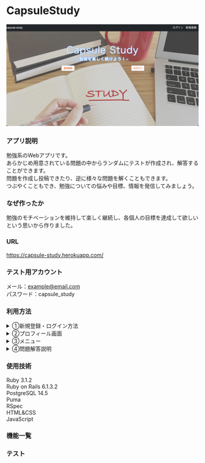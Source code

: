 # CapsuleStudy

![トップページ](./readme1.png)

### アプリ説明
勉強系のWebアプリです。<br>
あらかじめ用意されている問題の中からランダムにテストが作成され、解答することができます。<br>
問題を作成し投稿できたり、逆に様々な問題を解くこともできます。<br>
つぶやくこともでき、勉強についての悩みや目標、情報を発信してみましょう。

### なぜ作ったか
勉強のモチベーションを維持して楽しく継続し、各個人の目標を達成して欲しいという思いから作りました。

### URL
https://capsule-study.herokuapp.com/

### テスト用アカウント
メール：example@email.com<br>
パスワード：capsule_study

### 利用方法
<details>
<summary>①新規登録・ログイン方法</summary><br>
トップページで新規登録または、ログインボタンをクリックしてください。<br>
	<br>

- **新規登録方法**<br>
  メールアドレス、ニックネーム、パスワードを入力してください。（初回登録時、500pt付与)<br>
	<br>
- **ログイン**<br>
  登録したメールアドレス、パスワードを入力してください。(1日1回ログイン時、100pt付与。AM5時更新）

</details>

<details>
<summary>②プロフィール画面</summary><br>
![プロフィール画面](./profile.png)<br>
<br>
ログインするとプロフィール画面に遷移します。プロフィール画面では以下のことができます<br>
	<br>


- **プロフィール編集**<br>
  「プロフィール編集」ボタンをクリックすることで以下のことができます
  - ユーザーネームの編集
  - 自己紹介文の作成
  - 目標を記入
  - ユーザー画像の編集
  <br>
- **マイリスト確認**<br>
	「マイリスト」をクリックするとマイリストに登録した問題を確認できます<br>
  <br>
- **投稿一覧表示**<br>
	投稿した内容の確認、編集、削除ができます<br>
  <br>
- **問題一覧表示**<br>
	投稿した問題の確認、編集、削除ができます<br>
  </details>

<details>
<summary>③メニュー</summary><br>
左上の三本線を押すとメニューが開き、以下のことができます<br>
	<br>


- **管理者の問題**<br>
	あらかじめ用意されている問題の中からランダムに10題選ばれ、解答できます。<br>
  <br>
- **投稿された問題**<br>
	他のユーザーが作成/投稿した問題を解くことができます。<br>
  <br>
- **問題作成/投稿**<br>
	自分で考えた問題を作成し、投稿することができます。<br>
  <br>
- **お問い合わせ**<br>
	質問や、要望などを問い合わせることができます。<br>
  <br>
- **現在のポイント**<br>
	現在持っているポイント数の確認ができます。<br>
  </details>

<details>
<summary>④問題解答説明</summary><br>


- **ポイントについて**<br>
  一つの問題につき100pt消費します。<br>
  正解率に応じてポイントが獲得できます。獲得ポイントは以下の通りです<br>
  <br>
  ![ポイント表](./point_table.png)<br>
  <br>
- **制限時間**<br>
	制限時間は10分です<br>
  <br>
- **解答方法**<br>
	問題は全て四肢択一問題です。<br>
	正解だと思うチェックボックスを一つ選択してください。(複数選択すると、不正解になります)<br>
	解答が終わったら、解答終了ボタンを押して解答を終了します。<br>
  <br>
- **解答結果**<br>
	正解数と獲得ポイントが表示され、問題の正解を確認できます。<br>
  </details>

### 使用技術
Ruby 3.1.2<br>
Ruby on Rails 6.1.3.2<br>
PostgreSQL 14.5<br>
Puma<br>
RSpec<br>
HTML&CSS<br>
JavaScript

### 機能一覧

### テスト


